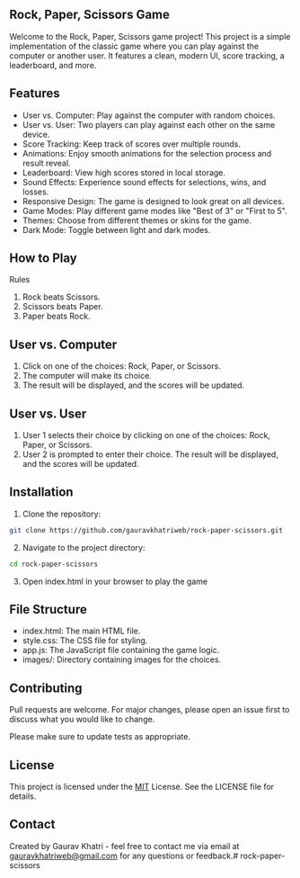 ## Rock, Paper, Scissors Game

Welcome to the Rock, Paper, Scissors game project! This project is a simple implementation of the classic game where you can play against the computer or another user. It features a clean, modern UI, score tracking, a leaderboard, and more.

## Features
* User vs. Computer: Play against the computer with random choices.
* User vs. User: Two players can play against each other on the same device.
* Score Tracking: Keep track of scores over multiple rounds.
* Animations: Enjoy smooth animations for the selection process and result reveal.
* Leaderboard: View high scores stored in local storage.
* Sound Effects: Experience sound effects for selections, wins, and losses.
* Responsive Design: The game is designed to look great on all devices.
* Game Modes: Play different game modes like "Best of 3" or "First to 5".
* Themes: Choose from different themes or skins for the game.
* Dark Mode: Toggle between light and dark modes.
## How to Play
Rules
1. Rock beats Scissors.
2. Scissors beats Paper.
3. Paper beats Rock.
## User vs. Computer
1. Click on one of the choices: Rock, Paper, or Scissors.
2. The computer will make its choice.
3. The result will be displayed, and the scores will be updated.
## User vs. User
1. User 1 selects their choice by clicking on one of the choices: Rock, Paper, or Scissors.
2. User 2 is prompted to enter their choice.
The result will be displayed, and the scores will be updated.

## Installation

1. Clone the repository:
```bash
git clone https://github.com/gauravkhatriweb/rock-paper-scissors.git
```
2. Navigate to the project directory:
```bash
cd rock-paper-scissors
```
3. Open index.html in your browser to play the game

## File Structure
* index.html: The main HTML file.
* style.css: The CSS file for styling.
* app.js: The JavaScript file containing the game logic.
* images/: Directory containing images for the choices.

## Contributing

Pull requests are welcome. For major changes, please open an issue first
to discuss what you would like to change.

Please make sure to update tests as appropriate.

## License
This project is licensed under the [MIT](https://choosealicense.com/licenses/mit/) License. See the LICENSE file for details.



## Contact
Created by Gaurav Khatri - feel free to contact me via email at gauravkhatriweb@gmail.com for any questions or feedback.#   r o c k - p a p e r - s c i s s o r s 
 
 
